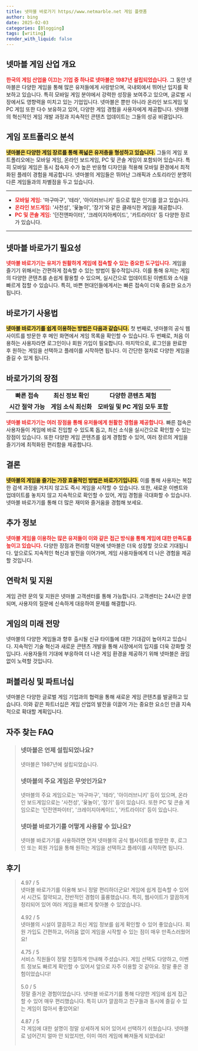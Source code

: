 ```yaml
---
title: 넷마블 바로가기 https//www.netmarble.net 게임 플랫폼
author: bing
date: 2025-02-03
categories: [Blogging]
tags: [writing]
render_with_liquid: false
---
```



<h2 id='넷마블 게임 산업 개요'>넷마블 게임 산업 개요</h2>

<p><b><span style="color: #ee2323;">한국의 게임 산업을 이끄는 기업 중 하나로 넷마블은 1987년 설립되었습니다.</span></b> 그 동안 넷마블은 다양한 게임을 통해 많은 유저들에게 사랑받으며, 국내외에서 뛰어난 입지를 확보하고 있습니다. 특히 모바일 게임 분야에서 강력한 성장을 보여주고 있으며, 글로벌 시장에서도 영향력을 미치고 있는 기업입니다. 넷마블은 뿐만 아니라 온라인 보드게임 및 PC 게임 또한 다수 보유하고 있어, 다양한 게임 경험을 사용자에게 제공합니다. 넷마블의 혁신적인 게임 개발 과정과 지속적인 콘텐츠 업데이트는 그들의 성공 비결입니다.</p>

<h2 id='게임 포트폴리오 분석'>게임 포트폴리오 분석</h2>

<p><b><span style="background-color: #ffe066;">넷마블은 다양한 게임 장르를 통해 폭넓은 유저층을 형성하고 있습니다.</span></b> 그들의 게임 포트폴리오에는 모바일 게임, 온라인 보드게임, PC 및 콘솔 게임이 포함되어 있습니다. 특히 모바일 게임은 동시 접속자 수가 높은 반응형 디자인을 적용해 모바일 환경에서 최적화된 플레이 경험을 제공합니다. 넷마블의 게임들은 뛰어난 그래픽과 스토리라인 분명히 다른 게임들과의 차별점을 두고 있습니다.</p>

<hr />

<ul>
    <li><b><span style="color: #ee2323;">모바일 게임:</span></b> '마구마구', '테라', '아이러브니키' 등으로 많은 인기를 끌고 있습니다.</li>
    <li><b><span style="color: #ee2323;">온라인 보드게임:</span></b> '사천성', '윷놀이', '장기'와 같은 클래식한 게임을 제공합니다.</li>
    <li><b><span style="color: #ee2323;">PC 및 콘솔 게임:</span></b> '던전앤파이터', '크레이지아케이드', '카트라이더' 등 다양한 장르가 있습니다.</li>
</ul>

<hr />

<h2 id='넷마블 바로가기 필요성'>넷마블 바로가기 필요성</h2>

<p><b><span style="color: #ee2323;">넷마블 바로가기는 유저가 원활하게 게임에 접속할 수 있는 중요한 도구입니다.</span></b> 게임을 즐기기 위해서는 간편하게 접속할 수 있는 방법이 필수적입니다. 이를 통해 유저는 게임의 다양한 콘텐츠를 손쉽게 활용할 수 있으며, 실시간으로 업데이트된 이벤트와 소식을 빠르게 접할 수 있습니다. 특히, 바쁜 현대인들에게서는 빠른 접속이 더욱 중요한 요소가 됩니다.</p>

<h2 id='바로가기 사용법'>바로가기 사용법</h2>

<p><b><span style="background-color: #ffe066;">넷마블 바로가기를 쉽게 이용하는 방법은 다음과 같습니다.</span></b> 첫 번째로, 넷마블의 공식 웹사이트를 방문한 후 메인 화면에서 게임 목록을 확인할 수 있습니다. 두 번째로, 처음 이용하는 사용자라면 로그인이나 회원 가입이 필요합니다. 마지막으로, 로그인을 완료한 후 원하는 게임을 선택하고 플레이를 시작하면 됩니다. 이 간단한 절차로 다양한 게임을 즐길 수 있게 됩니다.</p>

<h2 id='바로가기의 장점'>바로가기의 장점</h2>

<table>
    <tr>
        <td style="text-align: center; height: 17px;"><b>빠른 접속</b></td>
        <td style="text-align: center; height: 17px;"><b>최신 정보 확인</b></td>
        <td style="text-align: center; height: 17px;"><b>다양한 콘텐츠 체험</b></td>
    </tr>
    <tr>
        <td style="text-align: center; height: 17px;"><b>시간 절약 가능</b></td>
        <td style="text-align: center; height: 17px;"><b>게임 소식 최신화</b></td>
        <td style="text-align: center; height: 17px;"><b>모바일 및 PC 게임 모두 포함</b></td>
    </tr>
</table>

<p><b><span style="color: #ee2323;">넷마블 바로가기는 여러 장점을 통해 유저들에게 원활한 경험을 제공합니다.</span></b> 빠른 접속은 사용자들이 게임에 바로 진입할 수 있도록 돕고, 최신 소식을 실시간으로 확인할 수 있는 장점이 있습니다. 또한 다양한 게임 콘텐츠를 쉽게 경험할 수 있어, 여러 장르의 게임을 즐기기에 최적화된 편리함을 제공합니다.</p>

<h2 id='결론'>결론</h2>

<p><b><span style="background-color: #ffe066;">넷마블의 게임을 즐기는 가장 효율적인 방법은 바로가기입니다.</span></b> 이를 통해 사용자는 복잡한 검색 과정을 거치지 않고도 즉시 게임을 시작할 수 있습니다. 또한, 새로운 이벤트와 업데이트를 놓치지 않고 지속적으로 확인할 수 있어, 게임 경험을 극대화할 수 있습니다. 넷마블 바로가기를 통해 더 많은 재미와 즐거움을 경험해 보세요.</p>

<h2 id='추가 정보'>추가 정보</h2>

<p><b><span style="color: #ee2323;">넷마블 게임을 이용하는 많은 유저들이 이와 같은 접근 방식을 통해 게임에 대한 만족도를 높이고 있습니다.</span></b> 다양한 장점과 편리함 덕분에 넷마블은 더욱 성장할 것으로 기대됩니다. 앞으로도 지속적인 혁신과 발전을 이어가며, 게임 사용자들에게 더 나은 경험을 제공할 것입니다.</p>

<h2 id='연락처 및 지원'>연락처 및 지원</h2>

<p>게임 관련 문의 및 지원은 넷마블 고객센터를 통해 가능합니다. 고객센터는 24시간 운영되며, 사용자의 질문에 신속하게 대응하여 문제를 해결합니다.</p>

<h2 id='게임의 미래 전망'>게임의 미래 전망</h2>

<p>넷마블의 다양한 게임들과 향후 출시될 신규 타이틀에 대한 기대감이 높아지고 있습니다. 지속적인 기술 혁신과 새로운 콘텐츠 개발을 통해 시장에서의 입지를 더욱 강화할 것입니다. 사용자들의 기대에 부응하여 더 나은 게임 환경을 제공하기 위해 넷마블은 끊임없이 노력할 것입니다.</p>

<h2 id='퍼블리싱 및 파트너십'>퍼블리싱 및 파트너십</h2>

<p>넷마블은 다양한 글로벌 게임 기업과의 협력을 통해 새로운 게임 콘텐츠를 발굴하고 있습니다. 이와 같은 파트너십은 게임 산업의 발전을 이끌어 가는 중요한 요소인 만큼 지속적으로 확대할 계획입니다.</p>


<h2 id='자주_찾는_FAQ'>자주 찾는 FAQ</h2>
<div itemscope="" itemtype="https://schema.org/FAQPage">
<blockquote>
<div itemscope="" itemprop="mainEntity" itemtype="https://schema.org/Question">
<h3 itemprop="name">넷마블은 언제 설립되었나요?</h3>
<div itemscope="" itemprop="acceptedAnswer" itemtype="https://schema.org/Answer">
<span itemprop="text">
<p>넷마블은 1987년에 설립되었습니다.</p>
</span>
</div>
</div>
<div itemscope="" itemprop="mainEntity" itemtype="https://schema.org/Question">
<h3 itemprop="name">넷마블의 주요 게임은 무엇인가요?</h3>
<div itemscope="" itemprop="acceptedAnswer" itemtype="https://schema.org/Answer">
<span itemprop="text">
<p>넷마블의 주요 게임으로는 '마구마구', '테라', '아이러브니키' 등이 있으며, 온라인 보드게임으로는 '사천성', '윷놀이', '장기' 등이 있습니다. 또한 PC 및 콘솔 게임으로는 '던전앤파이터', '크레이지아케이드', '카트라이더' 등이 있습니다.</p>
</span>
</div>
</div>
<div itemscope="" itemprop="mainEntity" itemtype="https://schema.org/Question">
<h3 itemprop="name">넷마블 바로가기를 어떻게 사용할 수 있나요?</h3>
<div itemscope="" itemprop="acceptedAnswer" itemtype="https://schema.org/Answer">
<span itemprop="text">
<p>넷마블 바로가기를 사용하려면 먼저 넷마블의 공식 웹사이트를 방문한 후, 로그인 또는 회원 가입을 통해 원하는 게임을 선택하고 플레이를 시작하면 됩니다.</p>
</span>
</div>
</div>
</blockquote>
</div>
<h2 id='후기'>후기</h2>
<div itemscope itemtype="https://schema.org/Product">
  <blockquote>
  <div itemprop="review" itemscope itemtype="https://schema.org/Review">
      <div itemprop="reviewRating" itemscope itemtype="https://schema.org/Rating"> <span itemprop="ratingValue">4.97</span> / <span itemprop="bestRating">5</span> </div>
      <span itemprop="reviewBody">넷마블 바로가기를 이용해 보니 정말 편리하더군요! 게임에 쉽게 접속할 수 있어서 시간도 절약되고, 전반적인 경험이 훌륭했습니다. 특히, 웹사이트가 깔끔하게 정리되어 있어 여러 게임을 빠르게 찾아볼 수 있었습니다.</span>
  </div>
  <br>
  <div itemprop="review" itemscope itemtype="https://schema.org/Review">
      <div itemprop="reviewRating" itemscope itemtype="https://schema.org/Rating"> <span itemprop="ratingValue">4.92</span> / <span itemprop="bestRating">5</span> </div>
      <span itemprop="reviewBody">넷마블의 시설이 깔끔하고 최신 게임 정보를 쉽게 확인할 수 있어 좋았습니다. 회원 가입도 간편하고, 어려움 없이 게임을 시작할 수 있는 점이 매우 만족스러웠어요!</span>
  </div>
  <br>
  <div itemprop="review" itemscope itemtype="https://schema.org/Review">
      <div itemprop="reviewRating" itemscope itemtype="https://schema.org/Rating"> <span itemprop="ratingValue">4.75</span> / <span itemprop="bestRating">5</span> </div>
      <span itemprop="reviewBody">서비스 직원들이 정말 친절하게 안내해 주셨습니다. 게임 선택도 다양하고, 이벤트 정보도 빠르게 확인할 수 있어서 앞으로 자주 이용할 것 같아요. 정말 좋은 경험이었습니다!</span>
  </div>
  <br>
  <div itemprop="review" itemscope itemtype="https://schema.org/Review">
      <div itemprop="reviewRating" itemscope itemtype="https://schema.org/Rating"> <span itemprop="ratingValue">5.0</span> / <span itemprop="bestRating">5</span> </div>
      <span itemprop="reviewBody">정말 즐거운 경험이었습니다. 넷마블 바로가기를 통해 다양한 게임에 쉽게 접근할 수 있어 매우 편리했습니다. 특히 UI가 깔끔하고 친구들과 동시에 즐길 수 있는 게임이 많아서 좋았어요!</span>
  </div>
  <br>
  <div itemprop="review" itemscope itemtype="https://schema.org/Review">
      <div itemprop="reviewRating" itemscope itemtype="https://schema.org/Rating"> <span itemprop="ratingValue">4.87</span> / <span itemprop="bestRating">5</span> </div>
      <span itemprop="reviewBody">각 게임에 대한 설명이 정말 상세하게 되어 있어서 선택하기 쉬웠습니다. 넷마블로 넘어간지 얼마 안 되었지만, 이미 여러 게임에 빠져들게 되었네요!</span>
  </div>
  <br>
  </blockquote>
</div>
